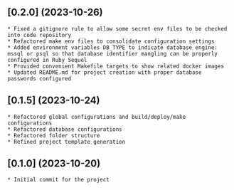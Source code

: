 ## [0.2.0] (2023-10-26)

	* Fixed a gitignore rule to allow some secret env files to be checked into code repository
	* Refactored make env files to consolidate configuration settings
	* Added environment variables DB_TYPE to indicate database engine: mssql or psql so that database identifier mangling can be properly configured in Ruby Sequel
	* Provided convenient Makefile targets to show related docker images
	* Updated README.md for project creation with proper database passwords configured

## [0.1.5] (2023-10-24)

	* Refactored global configurations and build/deploy/make configurations
	* Refactored database configurations
	* Refactored folder structure
	* Refined project template generation

## [0.1.0] (2023-10-20)

	* Initial commit for the project
